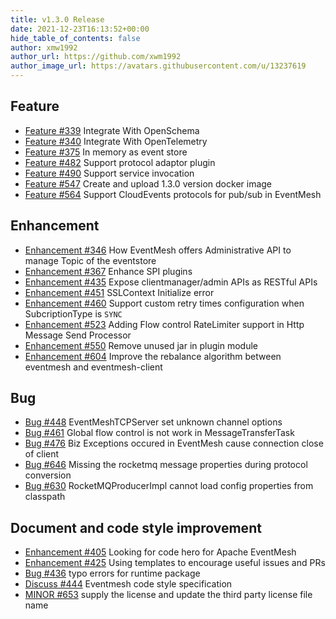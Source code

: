 ```yaml
---
title: v1.3.0 Release
date: 2021-12-23T16:13:52+00:00
hide_table_of_contents: false
author: xmw1992
author_url: https://github.com/xwm1992
author_image_url: https://avatars.githubusercontent.com/u/13237619
---
```


## Feature

- [Feature #339](https://github.com/apache/incubator-eventmesh/issues/339) Integrate With OpenSchema
- [Feature #340](https://github.com/apache/incubator-eventmesh/issues/340) Integrate With OpenTelemetry
- [Feature #375](https://github.com/apache/incubator-eventmesh/issues/375) In memory as event store
- [Feature #482](https://github.com/apache/incubator-eventmesh/issues/482) Support protocol adaptor plugin
- [Feature #490](https://github.com/apache/incubator-eventmesh/issues/490) Support service invocation
- [Feature #547](https://github.com/apache/incubator-eventmesh/issues/547) Create and upload 1.3.0 version docker image
- [Feature #564](https://github.com/apache/incubator-eventmesh/issues/564) Support CloudEvents protocols for pub/sub in EventMesh

## Enhancement

- [Enhancement #346](https://github.com/apache/incubator-eventmesh/issues/346) How EventMesh offers Administrative API to manage Topic of the eventstore
- [Enhancement #367](https://github.com/apache/incubator-eventmesh/issues/367) Enhance SPI plugins
- [Enhancement #435](https://github.com/apache/incubator-eventmesh/issues/435) Expose clientmanager/admin APIs as RESTful APIs
- [Enhancement #451](https://github.com/apache/incubator-eventmesh/issues/451) SSLContext Initialize error
- [Enhancement #460](https://github.com/apache/incubator-eventmesh/issues/460) Support custom retry times configuration when SubcriptionType is `SYNC`
- [Enhancement #523](https://github.com/apache/incubator-eventmesh/issues/523) Adding Flow control RateLimiter support in Http Message Send Processor
- [Enhancement  #550](https://github.com/apache/incubator-eventmesh/issues/550) Remove unused jar in plugin module
- [Enhancement #604](https://github.com/apache/incubator-eventmesh/issues/604) Improve the rebalance algorithm between eventmesh and eventmesh-client

## Bug

- [Bug #448](https://github.com/apache/incubator-eventmesh/issues/448) EventMeshTCPServer set unknown channel options
- [Bug #461](https://github.com/apache/incubator-eventmesh/issues/461) Global flow control is not work in MessageTransferTask
- [Bug #476](https://github.com/apache/incubator-eventmesh/issues/476) Biz Exceptions occured in EventMesh cause connection close of client
- [Bug #646](https://github.com/apache/incubator-eventmesh/issues/646) Missing the rocketmq message properties during protocol conversion
- [Bug #630](https://github.com/apache/incubator-eventmesh/issues/630) RocketMQProducerImpl cannot load config properties from classpath

## Document and code style improvement

- [Enhancement #405](https://github.com/apache/incubator-eventmesh/issues/405) Looking for code hero for Apache EventMesh
- [Enhancement #425](https://github.com/apache/incubator-eventmesh/issues/425) Using templates to encourage useful issues and PRs
- [Bug #436](https://github.com/apache/incubator-eventmesh/issues/436) typo errors for runtime package
- [Discuss #444](https://github.com/apache/incubator-eventmesh/issues/444) Eventmesh code style specification
- [MINOR #653](https://github.com/apache/incubator-eventmesh/pull/653) supply the license and update the third party license file name
